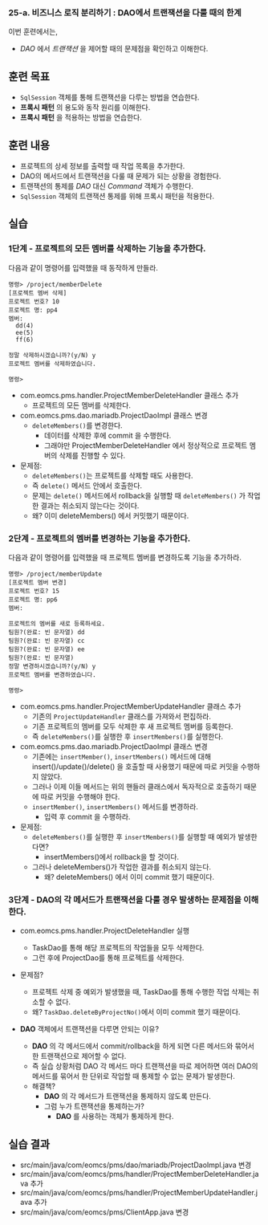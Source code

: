 ### 25-a. 비즈니스 로직 분리하기 : DAO에서 트랜잭션을 다룰 때의 한계

이번 훈련에서는,
- *DAO* 에서 *트랜잭션* 을 제어할 때의 문제점을 확인하고 이해한다.

## 훈련 목표
- `SqlSession` 객체를 통해 트랜잭션을 다루는 방법을 연습한다.
- **프록시 패턴** 의 용도와 동작 원리를 이해한다.
- **프록시 패턴** 을 적용하는 방법을 연습한다.

## 훈련 내용
- 프로젝트의 상세 정보를 출력할 때 작업 목록을 추가한다.
- DAO의 메서드에서 트랜잭션을 다룰 때 문제가 되는 상황을 경험한다.
- 트랜잭션의 통제를 *DAO* 대신 *Command* 객체가 수행한다.
- `SqlSession` 객체의 트랜잭션 통제를 위해 프록시 패턴을 적용한다.

## 실습

### 1단계 - 프로젝트의 모든 멤버를 삭제하는 기능을 추가한다.

다음과 같이 명령어를 입력했을 때 동작하게 만들라.
```
명령> /project/memberDelete
[프로젝트 멤버 삭제]
프로젝트 번호? 10
프로젝트 명: pp4
멤버:
  dd(4)
  ee(5)
  ff(6)

정말 삭제하시겠습니까?(y/N) y
프로젝트 멤버를 삭제하였습니다.

명령>
```

- com.eomcs.pms.handler.ProjectMemberDeleteHandler 클래스 추가
  - 프로젝트의 모든 멤버를 삭제한다.
- com.eomcs.pms.dao.mariadb.ProjectDaoImpl 클래스 변경
  - `deleteMembers()`를 변경한다.
    - 데이터를 삭제한 후에 commit 을 수행한다.
    - 그래야만 ProjectMemberDeleteHandler 에서 정상적으로 프로젝트 멤버의 삭제를 진행할 수 있다.
- 문제점:
  - `deleteMembers()`는 프로젝트를 삭제할 때도 사용한다.
  - 즉 `delete()` 메서드 안에서 호출한다.
  - 문제는 `delete()` 메서드에서 rollback을 실행할 때
    `deleteMembers()` 가 작업한 결과는 취소되지 않는다는 것이다.
  - 왜? 이미 deleteMembers() 에서 커밋했기 때문이다.


### 2단계 - 프로젝트의 멤버를 변경하는 기능을 추가한다.

다음과 같이 명령어를 입력했을 때 프로젝트 멤버를 변경하도록 기능을 추가하라.
```
명령> /project/memberUpdate
[프로젝트 멤버 변경]
프로젝트 번호? 15
프로젝트 명: pp6
멤버:

프로젝트의 멤버를 새로 등록하세요.
팀원?(완료: 빈 문자열) dd
팀원?(완료: 빈 문자열) cc
팀원?(완료: 빈 문자열) ee
팀원?(완료: 빈 문자열)
정말 변경하시겠습니까?(y/N) y
프로젝트 멤버를 변경하였습니다.

명령>
```

- com.eomcs.pms.handler.ProjectMemberUpdateHandler 클래스 추가
  - 기존의 `ProjectUpdateHandler` 클래스를 가져와서 편집하라.
  - 기존 프로젝트의 멤버를 모두 삭제한 후 새 프로젝트 멤버를 등록한다.
  - 즉 `deleteMembers()`를 실행한 후 `insertMembers()`를 실행한다.
- com.eomcs.pms.dao.mariadb.ProjectDaoImpl 클래스 변경
  - 기존에는 `insertMember()`, `insertMembers()` 메서드에 대해
    insert()/update()/delete() 을 호출할 때 사용했기 때문에
    따로 커밋을 수행하지 않았다.
  - 그러나 이제 이들 메서드는 위의 핸들러 클래스에서 독자적으로 호출하기 때문에
    따로 커밋을 수행해야 한다.
  - `insertMember()`, `insertMembers()` 메서드를 변경하라.
    - 입력 후 commit 을 수행하라.
- 문제점:
  - `deleteMembers()`를 실행한 후 `insertMembers()`를 실행할 때 예외가 발생한다면?
    - insertMembers()에서 rollback을 할 것이다.
  - 그러나 deleteMembers()가 작업한 결과를 취소되지 않는다.
    - 왜? deleteMembers() 에서 이미 commit 했기 때문이다.


### 3단계 - DAO의 각 메서드가 트랜잭션을 다룰 경우 발생하는 문제점을 이해한다.

- com.eomcs.pms.handler.ProjectDeleteHandler 실행
  - TaskDao를 통해 해당 프로젝트의 작업들을 모두 삭제한다.
  - 그런 후에 ProjectDao를 통해 프로젝트를 삭제한다.
- 문제점?
  - 프로젝트 삭제 중 예외가 발생했을 때,
    TaskDao를 통해 수행한 작업 삭제는 취소할 수 없다.
  - 왜? `TaskDao.deleteByProjectNo()`에서 이미 commit 했기 때문이다.

- **DAO** 객체에서 트랜잭션을 다루면 안되는 이유?
  - **DAO** 의 각 메서드에서 commit/rollback을 하게 되면
    다른 메서드와 묶어서 한 트랜잭션으로 제어할 수 없다.
  - 즉 실습 상황처럼 DAO 각 메서드 마다 트랜잭션을 따로 제어하면
    여러 DAO의 메서드를 묶어서 한 단위로 작업할 때
    통제할 수 없는 문제가 발생한다.
  - 해결책?
    - **DAO** 의 각 메서드가 트랜잭션을 통제하지 않도록 만든다.
    - 그럼 누가 트랜잭션을 통제하는가?
      - **DAO** 를 사용하는 객체가 통제하게 한다.

## 실습 결과

- src/main/java/com/eomcs/pms/dao/mariadb/ProjectDaoImpl.java 변경
- src/main/java/com/eomcs/pms/handler/ProjectMemberDeleteHandler.java 추가
- src/main/java/com/eomcs/pms/handler/ProjectMemberUpdateHandler.java 추가
- src/main/java/com/eomcs/pms/ClientApp.java 변경
